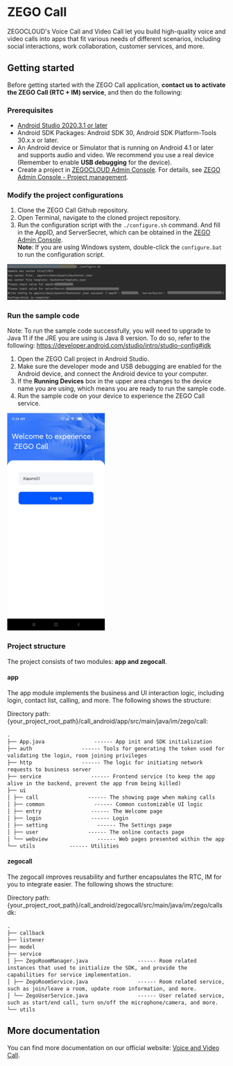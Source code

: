 # ZEGO Call

ZEGOCLOUD's Voice Call and Video Call let you build high-quality voice and video calls into apps that fit various needs of different scenarios, including social interactions, work collaboration, customer services, and more.

## Getting started 

Before getting started with the ZEGO Call application, **contact us to activate the ZEGO Call (RTC + IM) service**, and then do the following:

### Prerequisites

* [Android Studio 2020.3.1 or later](https://developer.android.com/studio)
* Android SDK Packages: Android SDK 30, Android SDK Platform-Tools 30.x.x or later.
* An Android device or Simulator that is running on Android 4.1 or later and supports audio and video. We recommend you use a real device (Remember to enable **USB debugging** for the device).
* Create a project in [ZEGOCLOUD Admin Console](https://console.zegocloud.com/). For details, see [ZEGO Admin Console - Project management](https://docs.zegocloud.com/article/1271).



### Modify the project configurations

1. Clone the ZEGO Call Github repository.
2. Open Terminal, navigate to the cloned project repository.
3. Run the configuration script with the `./configure.sh` command. And fill in the AppID, and ServerSecret, which can be obtained in the [ZEGO Admin Console](https://console.zegocloud.com/).  
**Note**: If you are using Windows system, double-click the `configure.bat` to run the configuration script.   
<img width="700px" src="images/configure_android.png"/>

### Run the sample code
Note: To run the sample code successfully, you will need to upgrade to Java 11 if the JRE you are using is Java 8 version. To do so, refer to the following:
https://developer.android.com/studio/intro/studio-config#jdk


1. Open the ZEGO Call project in Android Studio.
2. Make sure the developer mode and USB debugging are enabled for the Android device, and connect the Android device to your computer.
3. If the **Running Devices** box in the upper area changes to the device name you are using, which means you are ready to run the sample code.  
4. Run the sample code on your device to experience the ZEGO Call service.  
<img height="500px" src="images/app_android.jpg"/>

### Project structure
The project consists of two modules: **app and zegocall**.

#### app
The app module implements the business and UI interaction logic, including login, contact list, calling, and more. The following shows the structure:

Directory path: 
{your_project_root_path}/call_android/app/src/main/java/im/zego/call:
```
.
├── App.java                ------ App init and SDK initialization
├── auth                ------ Tools for generating the token used for validating the login, room joining privileges 
├── http                ------ The logic for initiating network requests to business server
├── service                ------ Frontend service (to keep the app alive in the backend, prevent the app from being killed)
├── ui
│ ├── call                ------ The showing page when making calls
│ ├── common                ------ Common customizable UI logic
│ ├── entry                ------ The Welcome page
│ ├── login                ------ Login
│ ├── setting                ------ The Settings page
│ ├── user                ------ The online contacts page
│ └── webview                ------ Web pages presented within the app
└── utils           ------ Utilities
```

#### zegocall
The zegocall improves reusability and further encapsulates the RTC, IM for you to integrate easier. The following shows the structure:

Directory path: 
{your_project_root_path}/call_android/zegocall/src/main/java/im/zego/callsdk:

```
.
├── callback
├── listener
├── model
├── service
│ ├── ZegoRoomManager.java                ------ Room related instances that used to initialize the SDK, and provide the capabilities for service implementation.
│ ├── ZegoRoomService.java                ------ Room related service, such as join/leave a room, update room information, and more.
│ └── ZegoUserService.java                ------ User related service, such as start/end call, turn on/off the microphone/camera, and more.
└── utils
```

## More documentation
You can find more documentation on our official website: [Voice and Video Call](https://docs.zegocloud.com/article/13840).
